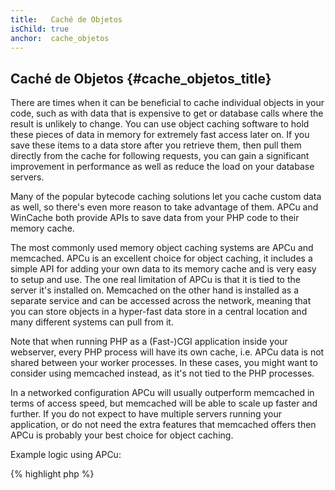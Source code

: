 ```yaml
---
title:   Caché de Objetos
isChild: true
anchor:  cache_objetos
---
```


## Caché de Objetos {#cache_objetos_title}

There are times when it can be beneficial to cache individual objects in your code, such as with data that is expensive
to get or database calls where the result is unlikely to change. You can use object caching software to hold these
pieces of data in memory for extremely fast access later on. If you save these items to a data store after you retrieve
them, then pull them directly from the cache for following requests, you can gain a significant improvement in
performance as well as reduce the load on your database servers.

Many of the popular bytecode caching solutions let you cache custom data as well, so there's even more reason to take
advantage of them. APCu and WinCache both provide APIs to save data from your PHP code to their memory cache.

The most commonly used memory object caching systems are APCu and memcached. APCu is an excellent choice for object
caching, it includes a simple API for adding your own data to its memory cache and is very easy to setup and use. The
one real limitation of APCu is that it is tied to the server it's installed on. Memcached on the other hand is
installed as a separate service and can be accessed across the network, meaning that you can store objects in a
hyper-fast data store in a central location and many different systems can pull from it.

Note that when running PHP as a (Fast-)CGI application inside your webserver, every PHP process will have its own cache,
i.e. APCu data is not shared between your worker processes. In these cases, you might want to consider using memcached
instead, as it's not tied to the PHP processes.

In a networked configuration APCu will usually outperform memcached in terms of access speed, but memcached will be
able to scale up faster and further. If you do not expect to have multiple servers running your application, or do not
need the extra features that memcached offers then APCu is probably your best choice for object caching.

Example logic using APCu:

{% highlight php %}
<?php
// check if there is data saved as 'expensive_data' in cache
$data = apcu_fetch('expensive_data');
if ($data === false) {
    // data is not in cache; save result of expensive call for later use
    apcu_add('expensive_data', $data = get_expensive_data());
}

print_r($data);
{% endhighlight %}

Note that prior to PHP 5.5, there was the APC extension which provided both an object cache and a bytecode cache. The new APCu is a project to bring APC's
object cache to PHP 5.5+, since PHP now has a built-in bytecode cache (OPcache).

### Learn more about popular object caching systems:

* [APCu](https://github.com/krakjoe/apcu)
* [APCu Documentation](https://www.php.net/apcu)
* [Memcached](https://memcached.org/)
* [Redis](https://redis.io/)
* [WinCache Functions](https://www.php.net/ref.wincache)
